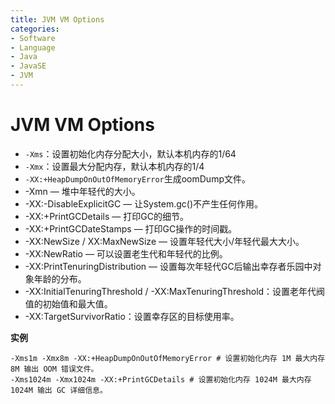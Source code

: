 ```yaml
---
title: JVM VM Options
categories:
- Software
- Language
- Java
- JavaSE
- JVM
---
```

# JVM VM Options

- `-Xms`：设置初始化内存分配大小，默认本机内存的1/64
- `-Xmx`：设置最大分配内存，默认本机内存的1/4
- `-XX:+HeapDumpOnOutOfMemoryError`生成oomDump文件。
- -Xmn — 堆中年轻代的大小。
- -XX:-DisableExplicitGC — 让System.gc()不产生任何作用。
- -XX:+PrintGCDetails — 打印GC的细节。
- -XX:+PrintGCDateStamps — 打印GC操作的时间戳。
- -XX:NewSize / XX:MaxNewSize — 设置年轻代大小/年轻代最大大小。
- -XX:NewRatio — 可以设置老生代和年轻代的比例。
- -XX:PrintTenuringDistribution — 设置每次年轻代GC后输出幸存者乐园中对象年龄的分布。
- -XX:InitialTenuringThreshold / -XX:MaxTenuringThreshold：设置老年代阀值的初始值和最大值。
- -XX:TargetSurvivorRatio：设置幸存区的目标使用率。

**实例**

```shell
-Xms1m -Xmx8m -XX:+HeapDumpOnOutOfMemoryError # 设置初始化内存 1M 最大内存 8M 输出 OOM 错误文件。
-Xms1024m -Xmx1024m -XX:+PrintGCDetails # 设置初始化内存 1024M 最大内存 1024M 输出 GC 详细信息。
```